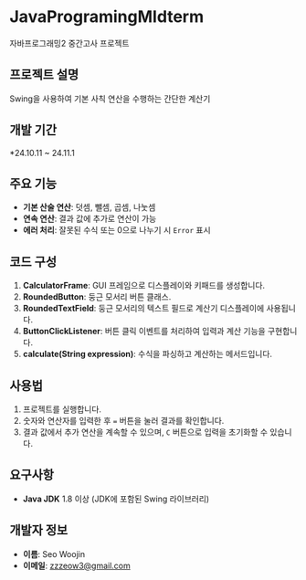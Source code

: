 # JavaProgramingMIdterm

자바프로그래밍2 중간고사 프로젝트

## 프로젝트 설명

Swing을 사용하여 기본 사칙 연산을 수행하는 간단한 계산기

## 개발 기간

*24.10.11 ~ 24.11.1

## 주요 기능

- **기본 산술 연산**: 덧셈, 뺄셈, 곱셈, 나눗셈
- **연속 연산**: 결과 값에 추가로 연산이 가능
- **에러 처리**: 잘못된 수식 또는 0으로 나누기 시 `Error` 표시


## 코드 구성

1. **CalculatorFrame**: GUI 프레임으로 디스플레이와 키패드를 생성합니다.
2. **RoundedButton**: 둥근 모서리 버튼 클래스.
3. **RoundedTextField**: 둥근 모서리의 텍스트 필드로 계산기 디스플레이에 사용됩니다.
4. **ButtonClickListener**: 버튼 클릭 이벤트를 처리하여 입력과 계산 기능을 구현합니다.
5. **calculate(String expression)**: 수식을 파싱하고 계산하는 메서드입니다.


## 사용법

1. 프로젝트를 실행합니다.
2. 숫자와 연산자를 입력한 후 `=` 버튼을 눌러 결과를 확인합니다.
3. 결과 값에서 추가 연산을 계속할 수 있으며, `C` 버튼으로 입력을 초기화할 수 있습니다.


## 요구사항

- **Java JDK** 1.8 이상 (JDK에 포함된 Swing 라이브러리)


## 개발자 정보

- **이름**: Seo Woojin
- **이메일**: zzzeow3@gmail.com
